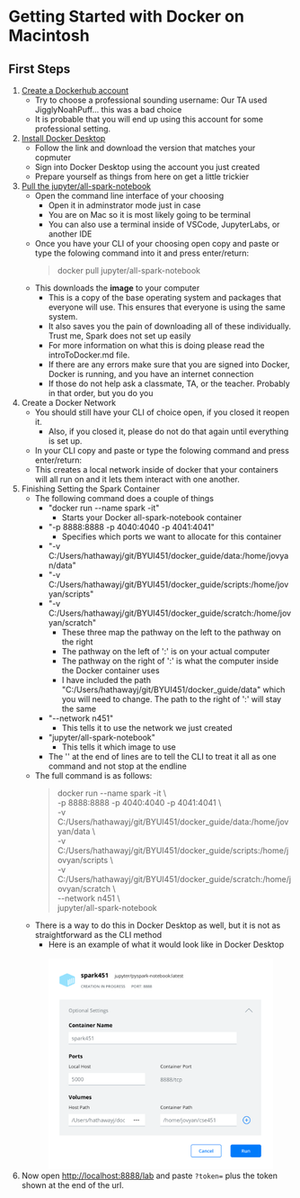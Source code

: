 # Getting Started with Docker on Macintosh

## First Steps
1. [Create a Dockerhub account](https://hub.docker.com/signup)
   - Try to choose a professional sounding username: Our TA used JigglyNoahPuff... this was a bad choice
   - It is probable that you will end up using this account for some professional setting.
2. [Install Docker Desktop](https://www.docker.com/get-started)
   - Follow the link and download the version that matches your copmuter
   - Sign into Docker Desktop using the account you just created
   - Prepare yourself as things from here on get a little trickier
3. [Pull the jupyter/all-spark-notebook](https://hub.docker.com/r/jupyter/all-spark-notebook)
   - Open the command line interface of your choosing
     * Open it in adminstrator mode just in case
     * You are on Mac so it is most likely going to be terminal
     * You can also use a terminal inside of VSCode, JupyterLabs, or another IDE
   - Once you have your CLI of your choosing open copy and paste or type the folowing command into it and press enter/return:
     > docker pull jupyter/all-spark-notebook
   - This downloads the **image** to your computer
     * This is a copy of the base operating system and packages that everyone will use. This ensures that everyone is using the same system.
     * It also saves you the pain of downloading all of these individually. Trust me, Spark does not set up easily
     * For more information on what this is doing please read the introToDocker.md file.
     * If there are any errors make sure that you are signed into Docker, Docker is running, and you have an internet connection
     * If those do not help ask a classmate, TA, or the teacher.  Probably in that order, but you do you
4. Create a Docker Network
   - You should still have your CLI of choice open, if you closed it reopen it. 
     * Also, if you closed it, please do not do that again until everything is set up.
   - In your CLI copy and paste or type the folowing command and press enter/return:  
   - This creates a local network inside of docker that your containers will all run on and it lets them interact with one another.
5. Finishing Setting the Spark Container
   - The following command does a couple of things
     * "docker run --name spark -it"
       - Starts your Docker all-spark-notebook container
     * "-p 8888:8888 -p 4040:4040 -p 4041:4041"
       - Specifies which ports we want to allocate for this container
     * "-v C:/Users/hathawayj/git/BYUI451/docker_guide/data:/home/jovyan/data"
     * "-v C:/Users/hathawayj/git/BYUI451/docker_guide/scripts:/home/jovyan/scripts"
     * "-v C:/Users/hathawayj/git/BYUI451/docker_guide/scratch:/home/jovyan/scratch" 
       - These three map the pathway on the left to the pathway on the right
       - The pathway on the left of ':' is on your actual computer
       - The pathway on the right of ':' is what the computer inside the Docker container uses 
       - I have included the path "C:/Users/hathawayj/git/BYUI451/docker_guide/data" which you will need to change. The path to the right of ':' will stay the same
     * "--network n451"
       - This tells it to use the network we just created
     * "jupyter/all-spark-notebook"
       - This tells it which image to use
     * The '\' at the end of lines are to tell the CLI to treat it all as one command and not stop at the endline 
   - The full command is as follows:
     > docker run --name spark -it \  
     > -p 8888:8888 -p 4040:4040 -p 4041:4041 \  
     > -v C:/Users/hathawayj/git/BYUI451/docker_guide/data:/home/jovyan/data \  
     > -v C:/Users/hathawayj/git/BYUI451/docker_guide/scripts:/home/jovyan/scripts \  
     > -v C:/Users/hathawayj/git/BYUI451/docker_guide/scratch:/home/jovyan/scratch \  
     > --network n451 \  
     > jupyter/all-spark-notebook
   - There is a way to do this in Docker Desktop as well, but it is not as straightforward as the CLI method
     * Here is an example of what it would look like in Docker Desktop  
     <br><img src="docker_startup.png" width="400" />
6. Now open [http://localhost:8888/lab](http://localhost:8888/lab?token=) and paste `?token=` plus the token shown at the end of the url.

